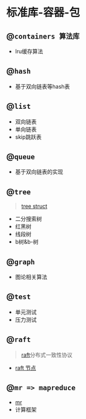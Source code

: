 # 标准库-容器-包

## @`containers 算法库`
- lru缓存算法

## @`hash`
- 基于双向链表等hash表

## @`list`
- 双向链表
- 单向链表
- skip跳跃表

## @`queue`
- 基于双向链表的实现

## @`tree`
>[tree struct](./tree)
- 二分搜索树
- 红黑树
- 线段树
- b树&b-树

## @`graph`
- 图论相关算法

## @`test`
- 单元测试
- 压力测试

## @`raft`
> [raft](./raft)分布式一致性协议

- [raft 节点](./raft/flag.md)

## @`mr => mapreduce`
- [mr](./cmd/)
- 计算框架
